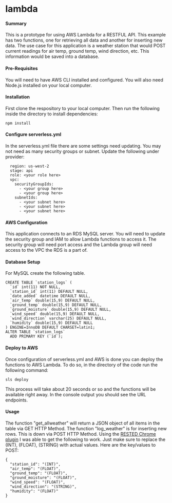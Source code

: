 # lambda

#### Summary
This is a prototype for using AWS Lambda for a RESTFUL API.  This example has two functions, one for retrieving all data and another for inserting new data.
The use case for this application is a weather station that would POST current readings for air temp, ground temp, wind direction, etc.  This information would be saved into a database.  

#### Pre-Requisites
You will need to have AWS CLI installed and configured.  You will also need Node.js installed on your local computer.

#### Installation
First clone the respository to your local computer.
Then run the following inside the directory to install dependencies:
```
npm install
```

#### Configure serverless.yml
In the serverless.yml file there are some settings need updating.  You may not need as many security groups or subnet. Update the following under provider:
```
  region: us-west-2
  stage: api
  role: <your role here>
  vpc:
    securityGroupIds:
      - <your group here>
      - <your group here>
    subnetIds:
      - <your subnet here>
      - <your subnet here>
      - <your subnet here>
```

#### AWS Configuration
This application connects to an RDS MySQL server.  You will need to update the security group and IAM to allow Lambda functions to access it.  The security group will need port access and the Lambda group will need access to the VPC the RDS is a part of.

#### Database Setup
For MySQL create the following table.
```
CREATE TABLE `station_logs` (
  `id` int(11) NOT NULL,
  `station_id` int(11) DEFAULT NULL,
  `date_added` datetime DEFAULT NULL,
  `air_temp` double(15,9) DEFAULT NULL,
  `ground_temp` double(15,9) DEFAULT NULL,
  `ground_moisture` double(15,9) DEFAULT NULL,
  `wind_speed` double(15,9) DEFAULT NULL,
  `wind_direction` varchar(25) DEFAULT NULL,
  `humidity` double(15,9) DEFAULT NULL
) ENGINE=InnoDB DEFAULT CHARSET=latin1;
ALTER TABLE `station_logs`
  ADD PRIMARY KEY (`id`);
```

#### Deploy to AWS
Once configuration of serverless.yml and AWS is done you can deploy the functions to AWS Lambda.  To do so, in the directory of the code run the following command:
```
sls deploy
```
This process will take about 20 seconds or so and the functions will be available right away.  In the console output you should see the URL endpoints.

#### Usage
The function "get_allweather" will return a JSON object of all items in the table via GET HTTP Method.
The function "log_weather" is for inserting new rows.  This is down via POST HTTP Method.  Using the [RESTED Chrome plugin](https://chrome.google.com/webstore/detail/rested/eelcnbccaccipfolokglfhhmapdchbfg?hl=en-US) I was able to get the following to work.  Just make sure to replace the (INT), (FLOAT), (STRING) with actual values.  Here are the key/values to POST:
```
{
  "station_id": "(INT)",
  "air_temp": "(FLOAT)",
  "ground_temp": "(FLOAT)",
  "ground_moisture": "(FLOAT)",
  "wind_speed": "(FLOAT)",
  "wind_direction": "(STRING)",
  "humidity": "(FLOAT)"
}
```